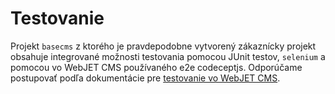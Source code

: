 # Testovanie

Projekt ```basecms``` z ktorého je pravdepodobne vytvorený zákaznícky projekt obsahuje integrované možnosti testovania pomocou JUnit testov, ```selenium``` a pomocou vo WebJET CMS používaného e2e codeceptjs. Odporúčame postupovať podľa dokumentácie pre [testovanie vo WebJET CMS](../../developer/testing/README.md).